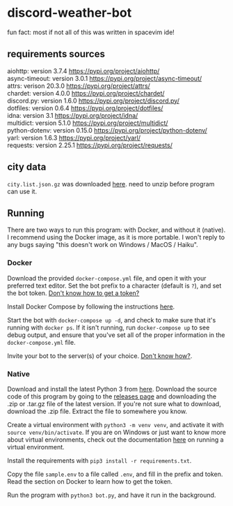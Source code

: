 # discord-weather-bot
fun fact: most if not all of this was written in spacevim ide!

## requirements sources
aiohttp: version 3.7.4 https://pypi.org/project/aiohttp/<br>
async-timeout: version 3.0.1 https://pypi.org/project/async-timeout/<br>
attrs: verison 20.3.0 https://pypi.org/project/attrs/<br>
chardet: version 4.0.0 https://pypi.org/project/chardet/<br>
discord.py: version 1.6.0 https://pypi.org/project/discord.py/<br>
dotfiles: version 0.6.4 https://pypi.org/project/dotfiles/<br>
idna: version 3.1 https://pypi.org/project/idna/<br>
multidict: version 5.1.0 https://pypi.org/project/multidict/<br>
python-dotenv: version 0.15.0 https://pypi.org/project/python-dotenv/<br>
yarl: version 1.6.3 https://pypi.org/project/yarl/<br>
requests: version 2.25.1 https://pypi.org/project/requests/<br>

## city data
`city.list.json.gz` was downloaded [here](http://bulk.openweathermap.org/sample/).  need to unzip before program can use it.

## Running

There are two ways to run this program: with Docker, and without it (native). I recommend using the Docker image, as it is more portable. I won't reply to any bugs saying "this doesn't work on Windows / MacOS / Haiku".

### Docker

Download the provided `docker-compose.yml` file, and open it with your preferred text editor. Set the bot prefix to a character (default is `?`), and set the bot token. [Don't know how to get a token?](https://www.writebots.com/discord-bot-token/)

Install Docker Compose by following the instructions [here](https://docs.docker.com/compose/install/).

Start the bot with `docker-compose up -d`, and check to make sure that it's running with `docker ps`. If it isn't running, run `docker-compose up` to see debug output, and ensure that you've set all of the proper information in the `docker-compose.yml` file.

Invite your bot to the server(s) of your choice. [Don't know how?](https://discordjs.guide/preparations/adding-your-bot-to-servers.html).

### Native

Download and install the latest Python 3 from [here](https://www.python.org/downloads/). Download the source code of this program by going to the [releases page](https://github.com/thetaspirit/discord-weather-bot/releases) and downloading the .zip or .tar.gz file of the latest version. If you're not sure what to download, download the .zip file. Extract the file to somewhere you know.

Create a virtual environment with `python3 -m venv venv`, and activate it with `source venv/bin/activate`. If you are on Windows or just want to know more about virtual environments, check out the documentation [here](https://docs.python.org/3/tutorial/venv.html) on running a virtual environment.

Install the requirements with `pip3 install -r requirements.txt`.

Copy the file `sample.env` to a file called `.env`, and fill in the prefix and token. Read the section on Docker to learn how to get the token.

Run the program with `python3 bot.py`, and have it run in the background.

